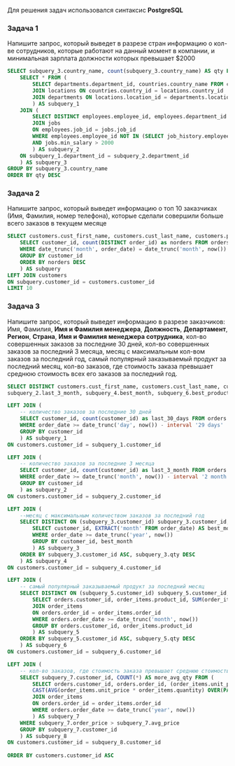 Для решения задач использовался синтаксис **PostgreSQL**

### Задача 1

Напишите запрос, который выведет в разрезе стран информацию о кол-ве сотрудников, которые работают на данный момент в компании, и минимальная зарплата должности которых превышает $2000

```SQL
SELECT subquery_3.country_name, count(subquery_3.country_name) AS qty FROM (
	SELECT * FROM (
		SELECT departments.department_id, countries.country_name FROM countries
		JOIN locations ON countries.country_id = locations.country_id
		JOIN departments ON locations.location_id = departments.location_id
		) AS subquery_1
	JOIN (
		SELECT DISTINCT employees.employee_id, employees.department_id FROM employees
		JOIN jobs
		ON employees.job_id = jobs.job_id
		WHERE employees.employee_id NOT IN (SELECT job_history.employee_id FROM job_history)
		AND jobs.min_salary > 2000
		) AS subquery_2
	ON subquery_1.department_id = subquery_2.department_id
	) AS subquery_3
GROUP BY subquery_3.country_name
ORDER BY qty DESC
```


### Задача 2

 Напишите запрос, который выведет информацию о топ 10 заказчиках (Имя, Фамилия, номер телефона), которые сделали совершили больше всего заказов в текущем месяце

```SQL
SELECT customers.cust_first_name, customers.cust_last_name, customers.phone_numbers FROM (
	SELECT customer_id, count(DISTINCT order_id) as norders FROM orders
	WHERE date_trunc('month', order_date) = date_trunc('month', now())
	GROUP BY customer_id
	ORDER BY norders DESC
	) AS subquery
LEFT JOIN customers
ON subquery.customer_id = customers.customer_id
LIMIT 10
```


### Задача 3

Напишите запрос, который выведет информацию в разрезе заказчиков: Имя, Фамилия, **Имя и Фамилия менеджера**, **Должность**, **Департамент**, **Регион**, **Страна**, **Имя и Фамилия менеджера сотрудника**, кол-во совершенных заказов за последние 30 дней, кол-во совершенных заказов за последний 3 месяца, месяц с максимальным кол-вом заказов за последний год, самый популярный заказываемый продукт за последний месяц, кол-во заказов, где стоимость заказа превышает среднюю стоимость всех его заказов за последний год.

```SQL
SELECT DISTINCT customers.cust_first_name, customers.cust_last_name, customers.customer_id, subquery_1.last_30_days, 
subquery_2.last_3_month, subquery_4.best_month, subquery_6.best_product, subquery_8.more_avg_qty FROM customers

LEFT JOIN (
	-- количество заказов за последние 30 дней
	SELECT customer_id, count(customer_id) as last_30_days FROM orders
	WHERE order_date >= date_trunc('day', now()) - interval '29 days'
	GROUP BY customer_id
	) AS subquery_1
ON customers.customer_id = subquery_1.customer_id

LEFT JOIN (
	-- количество заказов за последние 3 месяца
	SELECT customer_id, count(customer_id) as last_3_month FROM orders
	WHERE order_date >= date_trunc('month', now()) - interval '2 month'
	GROUP BY customer_id
	) as subquery_2
ON customers.customer_id = subquery_2.customer_id

LEFT JOIN (
	--месяц с максимальным количеством заказов за последний год
	SELECT DISTINCT ON (subquery_3.customer_id) subquery_3.customer_id, subquery_3.best_month FROM (
		SELECT customer_id, EXTRACT('month' FROM order_date) AS best_month, count(DISTINCT order_id) as qty FROM orders
		WHERE order_date >= date_trunc('year', now())
		GROUP BY customer_id, best_month
		) AS subquery_3
	ORDER BY subquery_3.customer_id ASC, subquery_3.qty DESC
	) AS subquery_4
ON customers.customer_id = subquery_4.customer_id

LEFT JOIN (
	-- самый популярный заказываемый продукт за последний месяц
	SELECT DISTINCT ON (subquery_5.customer_id) subquery_5.customer_id, subquery_5.qty AS best_product FROM (
		SELECT orders.customer_id, order_items.product_id, SUM(order_items.quantity) AS qty FROM orders
		JOIN order_items
		ON orders.order_id = order_items.order_id
		WHERE orders.order_date >= date_trunc('month', now())
		GROUP BY orders.customer_id, order_items.product_id
		) AS subquery_5
	ORDER BY subquery_5.customer_id ASC, subquery_5.qty DESC
	) AS subquery_6
ON customers.customer_id = subquery_6.customer_id

LEFT JOIN (
	-- кол-во заказов, где стоимость заказа превышает среднюю стоимость всех его заказов за последний год
	SELECT subquery_7.customer_id, COUNT(*) AS more_avg_qty FROM (
		SELECT orders.customer_id, orders.order_id, (order_items.unit_price * order_items.quantity) AS order_price, 
		CAST(AVG(order_items.unit_price * order_items.quantity) OVER(PARTITION BY orders.customer_id) AS decimal(6, 2)) AS avg_price FROM orders
		JOIN order_items
		ON orders.order_id = order_items.order_id
		WHERE orders.order_date >= date_trunc('year', now())
		) AS subquery_7
	WHERE subquery_7.order_price > subquery_7.avg_price
	GROUP BY subquery_7.customer_id
	) AS subquery_8
ON customers.customer_id = subquery_8.customer_id
	
ORDER BY customers.customer_id ASC
```
